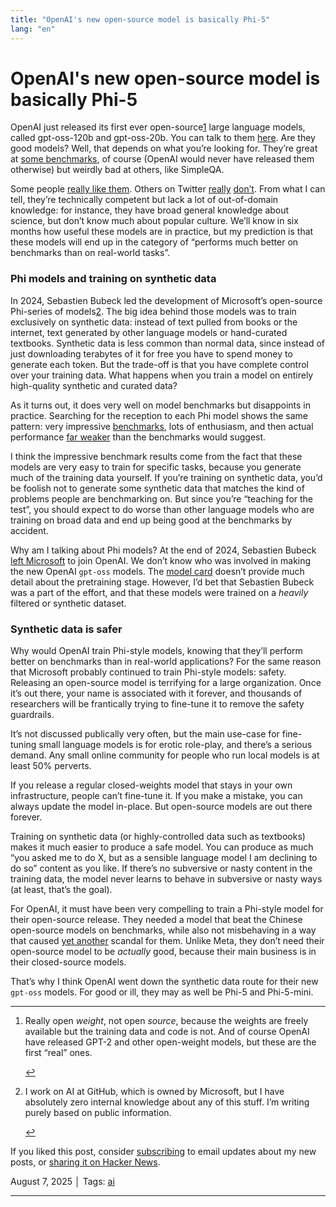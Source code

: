 ```yaml
---
title: "OpenAI's new open-source model is basically Phi-5"
lang: "en"
---
```


# OpenAI's new open-source model is basically Phi-5

OpenAI just released its first ever open-source[1](#fn-1) large language models, called gpt-oss-120b and gpt-oss-20b. You can talk to them [here](https://gpt-oss.com/). Are they good models? Well, that depends on what you’re looking for. They’re great at [some benchmarks](https://cdn.openai.com/pdf/419b6906-9da6-406c-a19d-1bb078ac7637/oai_gpt-oss_model_card.pdf), of course (OpenAI would never have released them otherwise) but weirdly bad at others, like SimpleQA.

Some people [really like them](https://simonwillison.net/2025/Aug/5/gpt-oss/). Others on Twitter [really](https://x.com/corbtt/status/1952868822891012241) [don’t](https://x.com/vikhyatk/status/1952863413845275132). From what I can tell, they’re technically competent but lack a lot of out-of-domain knowledge: for instance, they have broad general knowledge about science, but don’t know much about popular culture. We’ll know in six months how useful these models are in practice, but my prediction is that these models will end up in the category of “performs much better on benchmarks than on real-world tasks”.

### Phi models and training on synthetic data

In 2024, Sebastien Bubeck led the development of Microsoft’s open-source Phi-series of models[2](#fn-2). The big idea behind those models was to train exclusively on synthetic data: instead of text pulled from books or the internet, text generated by other language models or hand-curated textbooks. Synthetic data is less common than normal data, since instead of just downloading terabytes of it for free you have to spend money to generate each token. But the trade-off is that you have complete control over your training data. What happens when you train a model on entirely high-quality synthetic and curated data?

As it turns out, it does very well on model benchmarks but disappoints in practice. Searching for the reception to each Phi model shows the same pattern: very impressive [benchmarks](https://arxiv.org/abs/2404.14219), lots of enthusiasm, and then actual performance [far weaker](https://news.ycombinator.com/item?id=40128351) than the benchmarks would suggest.

I think the impressive benchmark results come from the fact that these models are very easy to train for specific tasks, because you generate much of the training data yourself. If you’re training on synthetic data, you’d be foolish not to generate some synthetic data that matches the kind of problems people are benchmarking on. But since you’re “teaching for the test”, you should expect to do worse than other language models who are training on broad data and end up being good at the benchmarks by accident.

Why am I talking about Phi models? At the end of 2024, Sebastien Bubeck [left Microsoft](https://www.reuters.com/technology/microsofts-vp-genai-research-join-openai-2024-10-14/) to join OpenAI. We don’t know who was involved in making the new OpenAI `gpt-oss` models. The [model card](https://cdn.openai.com/pdf/419b6906-9da6-406c-a19d-1bb078ac7637/oai_gpt-oss_model_card.pdf) doesn’t provide much detail about the pretraining stage. However, I’d bet that Sebastien Bubeck was a part of the effort, and that these models were trained on a _heavily_ filtered or synthetic dataset.

### Synthetic data is safer

Why would OpenAI train Phi-style models, knowing that they’ll perform better on benchmarks than in real-world applications? For the same reason that Microsoft probably continued to train Phi-style models: safety. Releasing an open-source model is terrifying for a large organization. Once it’s out there, your name is associated with it forever, and thousands of researchers will be frantically trying to fine-tune it to remove the safety guardrails.

It’s not discussed publically very often, but the main use-case for fine-tuning small language models is for erotic role-play, and there’s a serious demand. Any small online community for people who run local models is at least 50% perverts.

If you release a regular closed-weights model that stays in your own infrastructure, people can’t fine-tune it. If you make a mistake, you can always update the model in-place. But open-source models are out there forever.

Training on synthetic data (or highly-controlled data such as textbooks) makes it much easier to produce a safe model. You can produce as much “you asked me to do X, but as a sensible language model I am declining to do so” content as you like. If there’s no subversive or nasty content in the training data, the model never learns to behave in subversive or nasty ways (at least, that’s the goal).

For OpenAI, it must have been very compelling to train a Phi-style model for their open-source release. They needed a model that beat the Chinese open-source models on benchmarks, while also not misbehaving in a way that caused [yet another](https://www.seangoedecke.com/ai-sycophancy) scandal for them. Unlike Meta, they don’t need their open-source model to be _actually_ good, because their main business is in their closed-source models.

That’s why I think OpenAI went down the synthetic data route for their new `gpt-oss` models. For good or ill, they may as well be Phi-5 and Phi-5-mini.

* * *

1.  Really open _weight_, not open _source_, because the weights are freely available but the training data and code is not. And of course OpenAI have released GPT-2 and other open-weight models, but these are the first “real” ones.
    
    [↩](#fnref-1)
2.  I work on AI at GitHub, which is owned by Microsoft, but I have absolutely zero internal knowledge about any of this stuff. I’m writing purely based on public information.
    
    [↩](#fnref-2)

If you liked this post, consider [subscribing](https://buttondown.com/seangoedecke) to email updates about my new posts, or [sharing it on Hacker News](https://news.ycombinator.com/submitlink?u=https://www.seangoedecke.com/gpt-oss-is-phi-5/).

August 7, 2025 │ Tags: [ai](https://www.seangoedecke.com/tags/ai/)

* * *